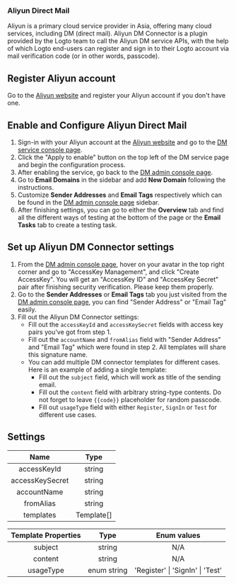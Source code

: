 ### Aliyun Direct Mail

Aliyun is a primary cloud service provider in Asia, offering many cloud services, including DM (direct mail). Aliyun DM Connector is a plugin provided by the Logto team to call the Aliyun DM service APIs, with the help of which Logto end-users can register and sign in to their Logto account via mail verification code (or in other words, passcode).

## Register Aliyun account

Go to the [Aliyun website](https://cn.aliyun.com/) and register your Aliyun account if you don't have one.

## Enable and Configure Aliyun Direct Mail

1. Sign-in with your Aliyun account at the [Aliyun website](https://cn.aliyun.com/) and go to the [DM service console page](https://www.aliyun.com/product/directmail).
2. Click the "Apply to enable" button on the top left of the DM service page and begin the configuration process.
3. After enabling the service, go back to the [DM admin console page](https://dm.console.aliyun.com/).
4. Go to **Email Domains** in the sidebar and add **New Domain** following the instructions.
5. Customize **Sender Addresses** and **Email Tags** respectively which can be found in the [DM admin console page](https://dm.console.aliyun.com/) sidebar.
6. After finishing settings, you can go to either the **Overview** tab and find all the different ways of testing at the bottom of the page or the **Email Tasks** tab to create a testing task.

## Set up Aliyun DM Connector settings

1. From the [DM admin console page](https://dm.console.aliyun.com/), hover on your avatar in the top right corner and go to "AccessKey Management", and click "Create AccessKey". You will get an "AccessKey ID" and "AccessKey Secret" pair after finishing security verification. Please keep them properly.
2. Go to the **Sender Addresses** or **Email Tags** tab you just visited from the [DM admin console page](https://dm.console.aliyun.com/), you can find "Sender Address" or "Email Tag" easily.
3. Fill out the Aliyun DM Connector settings:
    - Fill out the `accessKeyId` and `accessKeySecret` fields with access key pairs you've got from step 1.
    - Fill out the `accountName` and `fromAlias` field with "Sender Address" and "Email Tag" which were found in step 2. All templates will share this signature name.
    - You can add multiple DM connector templates for different cases. Here is an example of adding a single template:
        - Fill out the `subject` field, which will work as title of the sending email.
        - Fill out the `content` field with arbitrary string-type contents. Do not forget to leave `{{code}}` placeholder for random passcode.
        - Fill out `usageType` field with either `Register`, `SignIn` or `Test` for different use cases.

## Settings

|       Name      |    Type    |
|:---------------:|:----------:|
|   accessKeyId   |   string   |
| accessKeySecret |   string   |
|   accountName   |   string   |
|    fromAlias    |   string   |
|    templates    | Template[] |

| Template Properties |     Type    |            Enum values           |
|:-------------------:|:-----------:|:--------------------------------:|
|       subject       |    string   |                N/A               |
|       content       |    string   |                N/A               |
|      usageType      | enum string | 'Register' \| 'SignIn' \| 'Test' |
